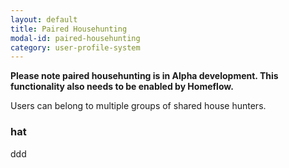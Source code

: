 ```yaml
---
layout: default
title: Paired Househunting
modal-id: paired-househunting
category: user-profile-system
---
```


**Please note paired househunting is in Alpha development. This functionality also needs to be enabled by Homeflow.**

Users can belong to multiple groups of shared house hunters.

### hat
ddd
